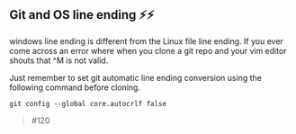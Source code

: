 ## Git and OS line ending ⚡⚡️
windows line ending is different from the Linux file line ending. If you ever come across an error where when you clone a git repo and your vim editor shouts that ^M is not valid.

Just remember to set git automatic line ending conversion using the following command before cloning.

```
git config --global core.autocrlf false
```

> #120
